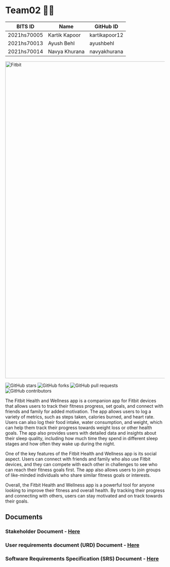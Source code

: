 # Team02 🧘‍♂️
BITS ID     | Name          | GitHub ID
----------  | -----         | --------
2021hs70005 | Kartik Kapoor | kartikapoor12
2021hs70013 | Ayush Behl    | ayushbehl
2021hs70014 | Navya Khurana | navyakhurana

<img width="1000" alt="Fitbit" src="https://user-images.githubusercontent.com/64686397/235408033-e30a6f50-9d36-46e8-8853-345c90e18c2f.png">


![GitHub stars](https://img.shields.io/github/stars/SWENGG4Y2023/SWENGG4Y2023Team02)  ![GitHub forks](https://img.shields.io/github/forks/SWENGG4Y2023/SWENGG4Y2023Team02)  ![GitHub pull requests](https://img.shields.io/github/issues-pr/SWENGG4Y2023/SWENGG4Y2023Team02) ![GitHub contributors](https://img.shields.io/github/contributors/SWENGG4Y2023/SWENGG4Y2023Team02)

The Fitbit Health and Wellness app is a companion app for Fitbit devices that allows users to track their fitness progress, set goals, and connect with friends and family for added motivation. The app allows users to log a variety of metrics, such as steps taken, calories burned, and heart rate. Users can also log their food intake, water consumption, and weight, which can help them track their progress towards weight loss or other health goals. The app also provides users with detailed data and insights about their sleep quality, including how much time they spend in different sleep stages and how often they wake up during the night.

One of the key features of the Fitbit Health and Wellness app is its social aspect. Users can connect with friends and family who also use Fitbit devices, and they can compete with each other in challenges to see who can reach their fitness goals first. The app also allows users to join groups of like-minded individuals who share similar fitness goals or interests.

Overall, the Fitbit Health and Wellness app is a powerful tool for anyone looking to improve their fitness and overall health. By tracking their progress and connecting with others, users can stay motivated and on track towards their goals.

## Documents
### Stakeholder Document - [Here](https://github.com/SWENGG4Y2023/SWENGG4Y2023Team02/blob/main/Assignment01/Stakeholder.md)
### User requirements document (URD) Document - [Here](https://github.com/SWENGG4Y2023/SWENGG4Y2023Team02/blob/main/Assignment01/URD.md)
### Software Requirements Specification (SRS) Document  - [Here](https://github.com/SWENGG4Y2023/SWENGG4Y2023Team02/blob/main/Assignment01/SRS.md)

